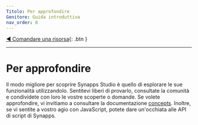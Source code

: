 ```yaml
---
Titolo: Per approfondire
Genitore: Guida introduttiva
nav_order: 8
---
```


[◀ Comandare una risorsa](./command-redy.md){: .btn }

------

# Per approfondire

Il modo migliore per scoprire Synapps Studio è quello di esplorare le sue funzionalità utilizzandolo. Sentitevi liberi di provarlo, consultate la comunità e condividete con loro le vostre scoperte o domande.
Se volete approfondire, vi invitiamo a consultare la documentazione [concepts](../concepts/). Inoltre, se vi sentite a vostro agio con JavaScript, potete dare un'occhiata alle API di script di Synapps.
